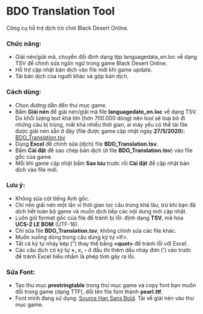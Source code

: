 # BDO Translation Tool
Công cụ hỗ trợ dịch trò chơi Black Desert Online.

### Chức năng: 

* Giải nén/giải mã, chuyển đổi định dạng tệp languagedata_en.loc về dạng TSV để chỉnh sửa ngôn ngữ trong game Black Desert Online.
* Hỗ trợ cập nhật bản dịch vào file mới khi game update.
* Tải bản dịch của người khác và gộp bản dịch.

### Cách dùng:

* Chọn đường dẫn đến thư mục game.
* Bấm **Giải nén** để giải nén/giải mã file **languagedate_en.loc** về dạng TSV. Do khối lượng text khá lớn (hơn 700.000 dòng) nên tool sẽ loại bỏ đi những câu bị trùng, mất khá nhiều thời gian, ai máy yếu có thể tải file được giải nén sẵn ở đây (file được game cập nhật ngày **27/5/2020**): [BDO_Translation.tsv](https://drive.google.com/file/d/1UhdQMK2A0kpfHq_oUZdTmX0GkwPZm3JB/view?usp=sharing)
* Dùng **Excel** để chỉnh sửa (dịch) file **BDO_Translation.tsv**.
* Bấm **Cài đặt** để sao chép bản dịch (ở file **BDO_Translation.tsv**) vào file gốc của game.
* Mỗi khi game cập nhật bấm **Sao lưu** trước rồi **Cài đặt** để cập nhật bản dịch vào file mới.

### Lưu ý: 
* Không sửa cột tiếng Anh gốc.
* Chỉ nên giải nén một lần vì thời gian lọc câu trùng khá lâu, trừ khi bạn đã dịch hết toàn bộ game và muốn dịch tiếp các nội dung mới cập nhật.
* Luôn giữ format gốc của file để tránh bị lỗi: định dạng **TSV**, mã hóa **UCS-2 LE BOM** (UTF-16).
* Chỉ sửa file **BDO_Translation.tsv**, không chỉnh sửa các file khác.
* Muốn xuống dòng trong câu dùng ký tự \<lf>.
* Tất cả ký tự nháy kép (") thay thế bằng **\<quot>** để tránh lỗi với Excel.
* Các câu dịch có ký tự **+, =, -** ở đầu thì thêm dấu nháy đơn (') vào trước để tránh Excel hiểu nhầm là phép tính gây ra lỗi.

### Sửa Font:
* Tạo thư mục **prestringtable** trong thư mục game và copy font bạn muốn đổi trong game (dạng TTF), đổi tên file font thành **pearl.ttf**.
* Font mình đang sử dụng: [Source Han Sans Bold](https://drive.google.com/file/d/1PAohgWBm0YcD9SEsYTTmJqM4jDvp3nzn/view?usp=sharing). Tải về giải nén vào thư mục game.
